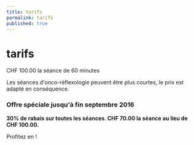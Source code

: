 ```yaml
---
title: tarifs
permalink: tarifs
published: true
---
```


# tarifs

CHF 100.00 la séance de 60 minutes

Les séances d'onco-réflexologie peuvent être plus courtes, le prix est adapté en conséquence.

### Offre spéciale jusqu'à fin septembre 2016

**30% de rabais sur toutes les séances. CHF 70.00 la séance au lieu de CHF 100.00.**

Profitez en !
